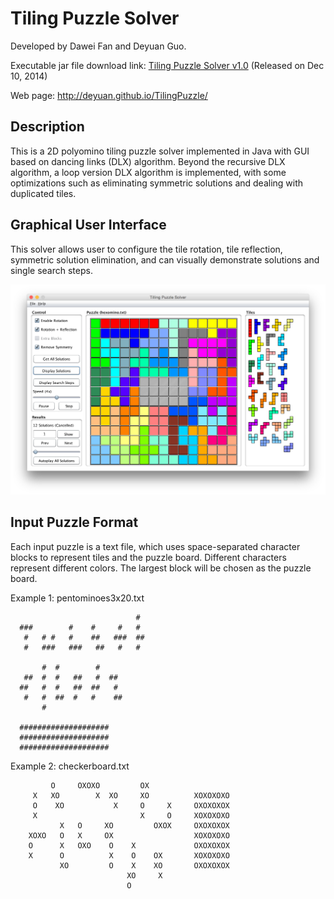 # Tiling Puzzle Solver

Developed by Dawei Fan and Deyuan Guo.

Executable jar file download link: [Tiling Puzzle Solver v1.0](https://github.com/Deyuan/TilingPuzzle/raw/master/executable/TillingPuzzleSolverV1.0.jar) (Released on Dec 10, 2014)

Web page: http://deyuan.github.io/TilingPuzzle/

## Description

This is a 2D polyomino tiling puzzle solver implemented in Java with GUI based on dancing links (DLX) algorithm. Beyond the recursive DLX algorithm, a loop version DLX algorithm is implemented, with some optimizations such as eliminating symmetric solutions and dealing with duplicated tiles.

## Graphical User Interface

This solver allows user to configure the tile rotation, tile reflection, symmetric solution elimination, and can visually demonstrate solutions and single search steps.

![ScreenShot](https://raw.githubusercontent.com/Deyuan/TilingPuzzle/master/screenshots/screenshot_hexomino.png)

## Input Puzzle Format

Each input puzzle is a text file, which uses space-separated character blocks to represent tiles and the puzzle board. Different characters represent different colors. The largest block will be chosen as the puzzle board.

Example 1: pentominoes3x20.txt
```
                            #
  ###        #    #     #   #
   #   # #   #    ##   ###  ##
   #   ###   ###   ##   #   #

       #  #        #
   ##  #  #   ##   #  ##
  ##   #  #   ##  ##   #
   #   #  ##  #   #    ##
       #

  ####################
  ####################
  ####################
```

Example 2: checkerboard.txt
```
         O     OXOXO         OX
     X   XO        X  XO     XO          XOXOXOXO
     O    XO           X     O     X     OXOXOXOX
     X                       X     O     XOXOXOXO
           X   O     XO         OXOX     OXOXOXOX
    XOXO   O   X     OX                  XOXOXOXO
    O      X   OXO    O    X             OXOXOXOX
    X      O          X    O    OX       XOXOXOXO
           XO         O    X    XO       OXOXOXOX
                          XO     X
                          O
```

